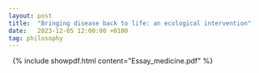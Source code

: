 ```yaml
---
layout: post
title:  "Bringing disease back to life: an ecological intervention"
date:   2023-12-05 12:00:00 +0100
tag: philosophy
---
```





<!--more-->
&nbsp;
{% include showpdf.html content="Essay_medicine.pdf" %}
